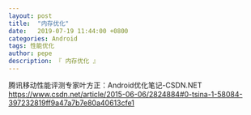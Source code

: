 ```yaml
---
layout: post
title:  "内存优化"
date:   2019-07-19 11:44:00 +0800
categories: Android
tags: 性能优化
author: pepe
description: 『 内存优化 』
---
```






腾讯移动性能评测专家叶方正：Android优化笔记-CSDN.NET
https://www.csdn.net/article/2015-06-06/2824884#0-tsina-1-58084-397232819ff9a47a7b7e80a40613cfe1